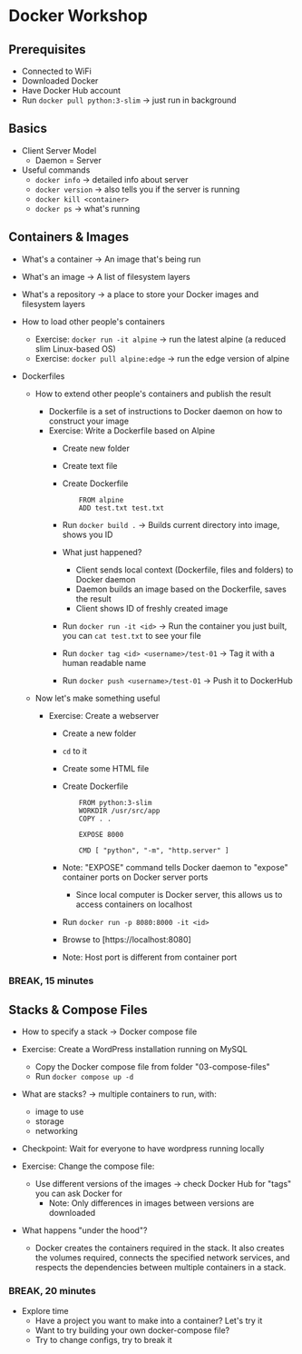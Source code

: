 # Docker Workshop

## Prerequisites
* Connected to WiFi
* Downloaded Docker
* Have Docker Hub account
* Run `docker pull python:3-slim` -> just run in background

## Basics

* Client Server Model
    * Daemon = Server
* Useful commands
    * `docker info` -> detailed info about server
    * `docker version` -> also tells you if the server is running
    * `docker kill <container>`
    * `docker ps` -> what's running

## Containers & Images

* What's a container -> An image that's being run
* What's an image -> A list of filesystem layers
* What's a repository -> a place to store your Docker images and filesystem layers

* How to load other people's containers
    * Exercise: `docker run -it alpine` -> run the latest alpine (a reduced slim Linux-based OS)
    * Exercise: `docker pull alpine:edge` -> run the edge version of alpine

* Dockerfiles
    * How to extend other people's containers and publish the result
        * Dockerfile is a set of instructions to Docker daemon on how to construct your image
        * Exercise: Write a Dockerfile based on Alpine
            * Create new folder
            * Create text file
            * Create Dockerfile
                ```
                    FROM alpine
                    ADD test.txt test.txt
                ```
            * Run `docker build .` -> Builds current directory into image, shows you ID
            * What just happened?
                * Client sends local context (Dockerfile, files and folders) to Docker daemon
                * Daemon builds an image based on the Dockerfile, saves the result
                * Client shows ID of freshly created image

            * Run `docker run -it <id>` -> Run the container you just built, you can `cat test.txt` to see your file
            * Run `docker tag <id> <username>/test-01` -> Tag it with a human readable name
            * Run `docker push <username>/test-01` -> Push it to DockerHub

    * Now let's make something useful
        * Exercise: Create a webserver
            * Create a new folder
            * `cd` to it
            * Create some HTML file
            * Create Dockerfile
                ```
                    FROM python:3-slim
                    WORKDIR /usr/src/app
                    COPY . .

                    EXPOSE 8000

                    CMD [ "python", "-m", "http.server" ]
                ```
            * Note: "EXPOSE" command tells Docker daemon to "expose" container ports on Docker server ports
                * Since local computer is Docker server, this allows us to access containers on localhost
            
            * Run `docker run -p 8080:8000 -it <id>`

            * Browse to [https://localhost:8080]
            * Note: Host port is different from container port
            
### BREAK, 15 minutes

## Stacks & Compose Files
* How to specify a stack -> Docker compose file

* Exercise: Create a WordPress installation running on MySQL
    * Copy the Docker compose file from folder "03-compose-files"
    * Run `docker compose up -d`

* What are stacks? -> multiple containers to run, with:
    * image to use
    * storage
    * networking

* Checkpoint: Wait for everyone to have wordpress running locally

* Exercise: Change the compose file:
    * Use different versions of the images -> check Docker Hub for "tags" you can ask Docker for
        * Note: Only differences in images between versions are downloaded

* What happens "under the hood"?
    * Docker creates the containers required in the stack. It also creates the volumes required, connects the specified network services, and respects the dependencies between multiple containers in a stack.

### BREAK, 20 minutes

* Explore time
    * Have a project you want to make into a container? Let's try it
    * Want to try building your own docker-compose file?
    * Try to change configs, try to break it